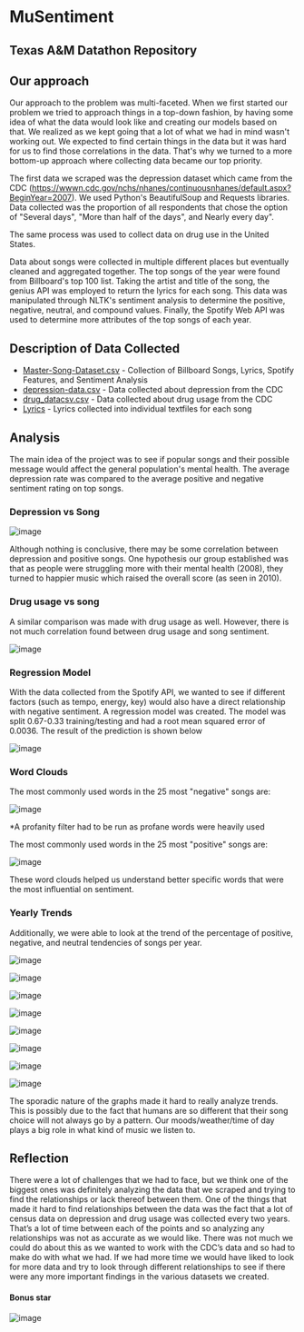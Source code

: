 # MuSentiment
## Texas A&amp;M Datathon Repository


## Our approach
Our approach to the problem was multi-faceted. When we first started our problem we tried to approach things in a top-down fashion, by having some idea of what the data would look like and creating our models based on that. We realized as we kept going that a lot of what we had in mind wasn't working out. We expected to find certain things in the data but it was hard for us to find those correlations in the data. That's why we turned to a more bottom-up approach where collecting data became our top priority.

The first data we scraped was the depression dataset which came from the CDC (https://wwwn.cdc.gov/nchs/nhanes/continuousnhanes/default.aspx?BeginYear=2007). We used Python's BeautifulSoup and Requests libraries. Data collected was the proportion of all respondents that chose the option of "Several days", "More than half of the days", and Nearly every day". 

The same process was used to collect data on drug use in the United States. 

Data about songs were collected in multiple different places but eventually cleaned and aggregated together. The top songs of the year were found from Billboard's top 100 list. Taking the artist and title of the song, the genius API was employed to return the lyrics for each song. This data was manipulated through NLTK's sentiment analysis to determine the positive, negative, neutral, and compound values. Finally, the Spotify Web API was used to determine more attributes of the top songs of each year. 

## Description of Data Collected

 * [Master-Song-Dataset.csv](https://github.com/jeeminhan/MuSentiment/blob/main/Master_Song_Dataset.csv) - Collection of Billboard Songs, Lyrics, Spotify Features, and Sentiment Analysis
 * [depression-data.csv](https://github.com/jeeminhan/MuSentiment/blob/main/depression_data.csv) - Data collected about depression from the CDC
 * [drug_datacsv.csv](https://github.com/jeeminhan/MuSentiment/blob/main/drug_datacsv.csv) - Data collected about drug usage from the CDC
 * [Lyrics](https://github.com/jeeminhan/MuSentiment/tree/main/Lyrics) - Lyrics collected into individual textfiles for each song

## Analysis
The main idea of the project was to see if popular songs and their possible message would affect the general population's mental health. The average depression rate was compared to the average positive and negative sentiment rating on top songs.

### Depression vs Song

![image](https://user-images.githubusercontent.com/72060730/137621202-66802374-b25f-4cb5-bf79-73cc67ec8ed0.png)

Although nothing is conclusive, there may be some correlation between depression and positive songs. One hypothesis our group established was that as people were struggling more with their mental health (2008), they turned to happier music which raised the overall score (as seen in 2010). 






### Drug usage vs song

A similar comparison was made with drug usage as well. However, there is not much correlation found between drug usage and song sentiment. 

![image](https://user-images.githubusercontent.com/72060730/137621126-f4fb3e47-a24e-4103-a145-af7d2585eafa.png)


### Regression Model

With the data collected from the Spotify API, we wanted to see if different factors (such as tempo, energy, key) would also have a direct relationship with negative sentiment. A regression model was created. The model was split 0.67-0.33 training/testing and had a root mean squared error of 0.0036. The result of the prediction is shown below

![image](https://user-images.githubusercontent.com/72060730/137621145-caa1177c-6bfb-499c-a4c6-10d11f3575e2.png)


### Word Clouds
The most commonly used words in the 25 most "negative" songs are:

![image](https://user-images.githubusercontent.com/72060730/137620645-2f4d5d47-69a2-4393-846d-d131b3229c68.png)

*A profanity filter had to be run as profane words were heavily used


The most commonly used words in the 25 most "positive" songs are:

![image](https://user-images.githubusercontent.com/72060730/137621983-522b5bfc-0d33-474d-8dcf-7395dd8b90d0.png)

These word clouds helped us understand better specific words that were the most influential on sentiment. 

### Yearly Trends
Additionally, we were able to look at the trend of the percentage of positive, negative, and neutral tendencies of songs per year.

![image](https://user-images.githubusercontent.com/72060730/137620684-f21e7832-9edf-418f-b4bb-26e41006f7b4.png)

![image](https://user-images.githubusercontent.com/72060730/137620690-7d447b37-8080-4c39-930f-a8df44fce3e7.png)

![image](https://user-images.githubusercontent.com/72060730/137620692-d98aa578-c3ab-4aec-b46d-598bbca29f84.png)

![image](https://user-images.githubusercontent.com/72060730/137620695-38e53ee8-2180-4e00-856f-76525fe3c884.png)

![image](https://user-images.githubusercontent.com/72060730/137620696-43fa7c4b-9f53-4cfb-aa0b-2a70fef1c2b5.png)

![image](https://user-images.githubusercontent.com/72060730/137620698-838060e9-8197-4375-a42f-a7953c0c2c39.png)

![image](https://user-images.githubusercontent.com/72060730/137620700-a77db526-6ca0-4ce4-8c3e-421dc02c345c.png)

![image](https://user-images.githubusercontent.com/72060730/137620701-7519db31-36b6-45e6-9e51-e93754a37d93.png)


The sporadic nature of the graphs made it hard to really analyze trends. This is possibly due to the fact that humans are so different that their song choice will not always go by a pattern. Our moods/weather/time of day plays a big role in what kind of music we listen to. 


## Reflection

There were a lot of challenges that we had to face, but we think one of the biggest ones was definitely analyzing the data that we scraped and trying to find the relationships or lack thereof between them. One of the things that made it hard to find relationships between the data was the fact that a lot of census data on depression and drug usage was collected every two years. That’s a lot of time between each of the points and so analyzing any relationships was not as accurate as we would like. There was not much we could do about this as we wanted to work with the CDC’s data and so had to make do with what we had. If we had more time we would have liked to look for more data and try to look through different relationships to see if there were any more important findings in the various datasets we created.


#### Bonus star


![image](https://user-images.githubusercontent.com/72060730/137617470-ec425abc-802d-406d-9688-de485173b69e.png)
